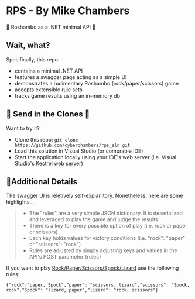 # RPS - By Mike Chambers
👾 Roshambo as a .NET minimal API 👾

## Wait, what?

Specifically, this repo:
- contains a minimal .NET API
- features a swagger page acting as a simple UI
- demonstrates a rudimentary Roshambo (rock/paper/scissors) game
- accepts extensible rule sets
- tracks game results using an in-memory db


## 🤡 Send in the Clones 🤡

Want to try it?

- Clone this repo: `git clone https://github.com/cyberchambers/rps_sln.git`
- Load this solution in Visual Studio (or comprable IDE)
- Start the application locally using your IDE's web server (i.e. Visual Studio's [Kestrel web server](https://learn.microsoft.com/en-us/aspnet/core/fundamentals/servers/kestrel?view=aspnetcore-7.0))

## 🤔Additional Details

The swagger UI is reletively self-explanitory. Nonetheless, here are some highlights...
> - The "rules" are a very simple JSON dictionary. It is deserialized and leveraged to play the game and judge the results.
> - There is a key for every possible option of play (i.e. rock or paper or scissors)
> - Each key holds values for victory conditions (i.e. "rock": "paper" or "scissors": "rock")
> - Rules are adjusted by simply adjusting keys and values in the API's POST parameter {rules}

If you want to play [Rock/Paper/Scissors/Spock/Lizard](http://www.samkass.com/theories/RPSSL.html) use the following rules:

`{"rock":"paper, Spock","paper": "scissors, lizard","scissors": "Spock, rock","Spock": "lizard, paper","lizard": "rock, scissors"}`
